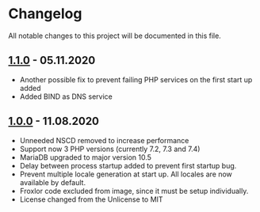 # Changelog

All notable changes to this project will be documented in this file.

## <a name="v1-1-0"></a> [1.1.0](https://github.com/bloodhunterd/froxlor-docker/releases/tag/1.1.0) - 05.11.2020

* Another possible fix to prevent failing PHP services on the first start up added
* Added BIND as DNS service

## <a name="v1-0-0"></a> [1.0.0](https://github.com/bloodhunterd/froxlor-docker/releases/tag/1.0.0) - 11.08.2020

* Unneeded NSCD removed to increase performance
* Support now 3 PHP versions (currently 7.2, 7.3 and 7.4)
* MariaDB upgraded to major version 10.5
* Delay between process startup added to prevent first startup bug.
* Prevent multiple locale generation at start up. All locales are now available by default.
* Froxlor code excluded from image, since it must be setup individually.
* License changed from the Unlicense to MIT
